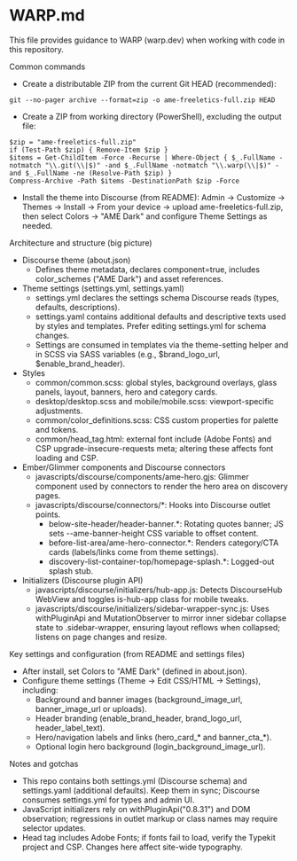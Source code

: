 # WARP.md

This file provides guidance to WARP (warp.dev) when working with code in this repository.

Common commands

- Create a distributable ZIP from the current Git HEAD (recommended):
```pwsh path=null start=null
git --no-pager archive --format=zip -o ame-freeletics-full.zip HEAD
```
- Create a ZIP from working directory (PowerShell), excluding the output file:
```pwsh path=null start=null
$zip = "ame-freeletics-full.zip"
if (Test-Path $zip) { Remove-Item $zip }
$items = Get-ChildItem -Force -Recurse | Where-Object { $_.FullName -notmatch "\\.git(\\|$)" -and $_.FullName -notmatch "\\.warp(\\|$)" -and $_.FullName -ne (Resolve-Path $zip) }
Compress-Archive -Path $items -DestinationPath $zip -Force
```
- Install the theme into Discourse (from README): Admin → Customize → Themes → Install → From your device → upload ame-freeletics-full.zip, then select Colors → "AME Dark" and configure Theme Settings as needed.

Architecture and structure (big picture)

- Discourse theme (about.json)
  - Defines theme metadata, declares component=true, includes color_schemes ("AME Dark") and asset references.
- Theme settings (settings.yml, settings.yaml)
  - settings.yml declares the settings schema Discourse reads (types, defaults, descriptions).
  - settings.yaml contains additional defaults and descriptive texts used by styles and templates. Prefer editing settings.yml for schema changes.
  - Settings are consumed in templates via the theme-setting helper and in SCSS via SASS variables (e.g., $brand_logo_url, $enable_brand_header).
- Styles
  - common/common.scss: global styles, background overlays, glass panels, layout, banners, hero and category cards.
  - desktop/desktop.scss and mobile/mobile.scss: viewport-specific adjustments.
  - common/color_definitions.scss: CSS custom properties for palette and tokens.
  - common/head_tag.html: external font include (Adobe Fonts) and CSP upgrade-insecure-requests meta; altering these affects font loading and CSP.
- Ember/Glimmer components and Discourse connectors
  - javascripts/discourse/components/ame-hero.gjs: Glimmer component used by connectors to render the hero area on discovery pages.
  - javascripts/discourse/connectors/*: Hooks into Discourse outlet points.
    - below-site-header/header-banner.*: Rotating quotes banner; JS sets --ame-banner-height CSS variable to offset content.
    - before-list-area/ame-hero-connector.*: Renders category/CTA cards (labels/links come from theme settings).
    - discovery-list-container-top/homepage-splash.*: Logged-out splash stub.
- Initializers (Discourse plugin API)
  - javascripts/discourse/initializers/hub-app.js: Detects DiscourseHub WebView and toggles is-hub-app class for mobile tweaks.
  - javascripts/discourse/initializers/sidebar-wrapper-sync.js: Uses withPluginApi and MutationObserver to mirror inner sidebar collapse state to .sidebar-wrapper, ensuring layout reflows when collapsed; listens on page changes and resize.

Key settings and configuration (from README and settings files)

- After install, set Colors to "AME Dark" (defined in about.json).
- Configure theme settings (Theme → Edit CSS/HTML → Settings), including:
  - Background and banner images (background_image_url, banner_image_url or uploads).
  - Header branding (enable_brand_header, brand_logo_url, header_label_text).
  - Hero/navigation labels and links (hero_card_* and banner_cta_*).
  - Optional login hero background (login_background_image_url).

Notes and gotchas

- This repo contains both settings.yml (Discourse schema) and settings.yaml (additional defaults). Keep them in sync; Discourse consumes settings.yml for types and admin UI.
- JavaScript initializers rely on withPluginApi("0.8.31") and DOM observation; regressions in outlet markup or class names may require selector updates.
- Head tag includes Adobe Fonts; if fonts fail to load, verify the Typekit project and CSP. Changes here affect site-wide typography.
